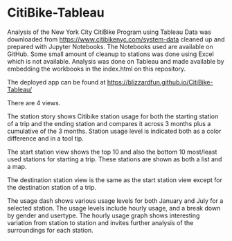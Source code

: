 # CitiBike-Tableau
Analysis of the New York City CitiBike Program using Tableau
Data was downloaded from https://www.citibikenyc.com/system-data
cleaned up and prepared with Jupyter Notebooks. The Notebooks used are available on GitHub. Some small amount of cleanup to stations was done 
using Excel which is not available. Analysis was done on Tableau and made available by embedding the workbooks in the index.html on this repository. 

The deployed app can be found at https://blizzardfun.github.io/CitiBike-Tableau/

There are 4 views. 

The station story shows Citibike station usage for both the starting station of a trip and the ending station and compares it across 3 months plus a cumulative of the 3 months. Station usage level is indicated both as a color difference and in a tool tip.

The start station view shows the top 10 and also the bottom 10 most/least used stations for starting a trip. These stations are shown as both a list and a map. 

The destination station view is the same as the start station view except for the destination station of a trip.

The usage dash shows various usage levels for both January and July for a selected station. The usage levels include hourly usage, and a break down by gender and usertype. The hourly usage graph shows interesting variation from station to station and invites further analysis of the surroundings for each station. 